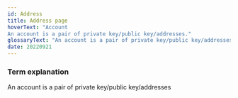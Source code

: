 ```yaml
---
id: Address
title: Address page
hoverText: "Account
An account is a pair of private key/public key/addresses."
glossaryText: "An account is a pair of private key/public key/addresses"
date: 20220921
---
```


### Term explanation

An account is a pair of private key/public key/addresses